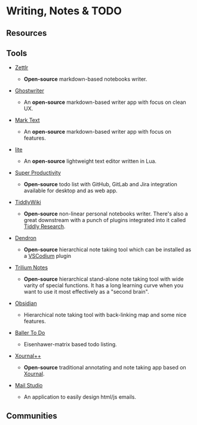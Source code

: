 # Writing, Notes & TODO

## Resources

## Tools

* [Zettlr](https://www.zettlr.com)
  
  * **Open-source** markdown-based notebooks writer.

* [Ghostwriter](https://wereturtle.github.io/ghostwriter)
  
  - An **open-source** markdown-based writer app with focus on clean UX.
- [Mark Text](https://marktext.app)
  
  - An **open-source** markdown-based writer app with focus on features.

- [lite](https://github.com/rxi/lite)
  
  - An **open-source** lightweight text editor written in Lua.
* [Super Productivity](https://super-productivity.com)
  
  * **Open-source** todo list with GitHub, GitLab and Jira integration available for desktop and as web app.

* [TiddlyWiki](https://tiddlywiki.com)
  
  * **Open-source** non-linear personal notebooks writer. There's also a great downstream with a punch of plugins integrated into it called [Tiddly Research](https://github.com/kebifurai/TiddlyResearch).

* [Dendron](https://dendron.so)
  
  * **Open-source** hierarchical note taking tool which can be installed as a [VSCodium](https://github.com/VSCodium/vscodium) plugin

* [Trilium Notes](https://github.com/zadam/trilium)
  
  * **Open-source** hierarchical stand-alone note taking tool with wide varity of special functions. It has a long learning curve when you want to use it most effectively as a "second brain".

* [Obsidian](https://obsidian.md)
  
  * Hierarchical note taking tool with back-linking map and some nice features.

* [Baller To Do](https://ballertodo.com)
  
  * Eisenhawer-matrix based todo listing.

* [Xournal++](https://github.com/xournalpp/xournalpp)
  
  * **Open-source** traditional annotating and note taking app based on [Xournal](https://sourceforge.net/projects/xournal/).

* [Mail Studio](https://mailstudio.app)
  
  * An application to easily design html/js emails.

## Communities
